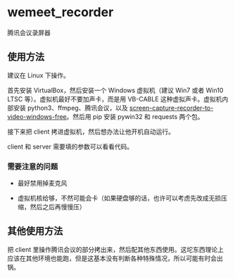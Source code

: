 # wemeet_recorder

腾讯会议录屏器

## 使用方法

建议在 Linux 下操作。

首先安装 VirtualBox，然后安装一个 Windows 虚拟机（建议 Win7 或者 Win10 LTSC 等）。虚拟机最好不要加声卡，而是用 VB-CABLE 这种虚拟声卡。虚拟机内部安装 python3、ffmpeg、腾讯会议，以及 [screen-capture-recorder-to-video-windows-free](https://github.com/rdp/screen-capture-recorder-to-video-windows-free)。然后用 pip 安装 pywin32 和 requests 两个包。

接下来把 client 拷进虚拟机，然后想办法让他开机自动运行。

client 和 server 需要填的参数可以看看代码。

### 需要注意的问题

- 最好禁用掉麦克风

- 虚拟机核给够，不然可能会卡（如果硬盘够的话，也许可以考虑先改成无损压缩，然后之后再慢慢压）

## 其他使用方法

把 client 里操作腾讯会议的部分拷出来，然后配其他东西使用。这坨东西理论上应该在其他环境也能跑，但是这基本没有判断各种特殊情况，所以可能有时会出锅。
